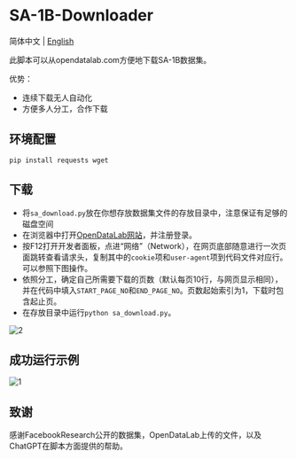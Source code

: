 # SA-1B-Downloader
简体中文 | [English](./README_EN.md)

此脚本可以从opendatalab.com方便地下载SA-1B数据集。

优势：
- 连续下载无人自动化
- 方便多人分工，合作下载

## 环境配置
`pip install requests wget`

## 下载
- 将`sa_download.py`放在你想存放数据集文件的存放目录中，注意保证有足够的磁盘空间
- 在浏览器中打开[OpenDataLab网站](https://opendatalab.com/SA-1B/download)，并注册登录。
- 按F12打开开发者面板，点进“网络”（Network），在网页底部随意进行一次页面跳转查看请求头，复制其中的`cookie`项和`user-agent`项到代码文件对应行。可以参照下图操作。
- 依照分工，确定自己所需要下载的页数（默认每页10行，与网页显示相同），并在代码中填入`START_PAGE_NO`和`END_PAGE_NO`。页数起始索引为1，下载时包含起止页。
- 在存放目录中运行`python sa_download.py`。

![2](https://user-images.githubusercontent.com/34768678/234220708-cadba2f4-bcbd-4bf9-a3f0-5dc7ee2208fe.png)


## 成功运行示例

![1](https://user-images.githubusercontent.com/34768678/234219130-d68ef830-ee07-4a3d-8a5a-909a30efd0d3.png)

## 致谢

感谢FacebookResearch公开的数据集，OpenDataLab上传的文件，以及ChatGPT在脚本方面提供的帮助。
